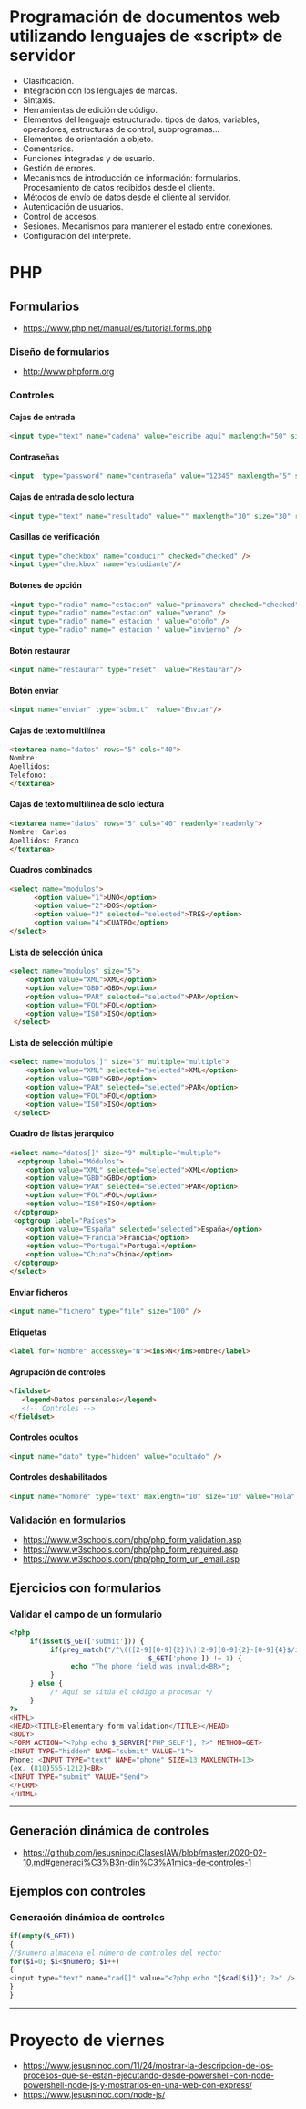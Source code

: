 # Programación de documentos web utilizando lenguajes de «script» de servidor
- Clasificación.
- Integración con los lenguajes de marcas.
- Sintaxis.
- Herramientas de edición de código.
- Elementos del lenguaje estructurado: tipos de datos, variables, operadores, estructuras de control, subprogramas…
- Elementos de orientación a objeto.
- Comentarios.
- Funciones integradas y de usuario.
- Gestión de errores.
- Mecanismos de introducción de información: formularios. Procesamiento de datos recibidos desde el cliente.
- Métodos de envío de datos desde el cliente al servidor.
- Autenticación de usuarios.
- Control de accesos.
- Sesiones. Mecanismos para mantener el estado entre conexiones.
- Configuración del intérprete.

# PHP

## Formularios	
* https://www.php.net/manual/es/tutorial.forms.php	

### Diseño de formularios	
* http://www.phpform.org	

### Controles	

#### Cajas de entrada	
```HTML	
<input type="text" name="cadena" value="escribe aquí" maxlength="50" size="60" />	
```	
#### Contraseñas	
```HTML	
<input 	type="password" name="contraseña" value="12345" maxlength="5" size="10" />	
```	
#### Cajas de entrada de solo lectura	
```HTML	
<input type="text" name="resultado" value="" maxlength="30" size="30" readonly="readonly"/>	
```	
#### Casillas de verificación	
```HTML	
<input type="checkbox" name="conducir" checked="checked" />	
<input type="checkbox" name="estudiante"/>	
```	
#### Botones de opción	
```HTML	
<input type="radio" name="estacion" value="primavera" checked="checked" />	
<input type="radio" name="estacion" value="verano" />	
<input type="radio" name=" estacion " value="otoño" />	
<input type="radio" name=" estacion " value="invierno" />	
```	
#### Botón restaurar	
```HTML	
<input name="restaurar" type="reset"  value="Restaurar"/>	
```	
#### Botón enviar	
```HTML	
<input name="enviar" type="submit"  value="Enviar"/>	
```	
#### Cajas de texto multilínea	
```HTML	
<textarea name="datos" rows="5" cols="40">	
Nombre:	
Apellidos:	
Telefono:	
</textarea>	
```	
#### Cajas de texto multilínea de solo lectura	
```HTML	
<textarea name="datos" rows="5" cols="40" readonly="readonly">	
Nombre: Carlos	
Apellidos: Franco	
</textarea>	
```	
#### Cuadros combinados	
```HTML	
<select name="modulos">	
      <option value="1">UNO</option>	
      <option value="2">DOS</option>	
      <option value="3" selected="selected">TRES</option>	
      <option value="4">CUATRO</option>	
</select>	
```	
#### Lista de selección única	
```HTML	
<select name="modulos" size="5">	
    <option value="XML">XML</option>	
    <option value="GBD">GBD</option>	
    <option value="PAR" selected="selected">PAR</option>	
    <option value="FOL">FOL</option>	
    <option value="ISO">ISO</option>	
 </select>	
```	
#### Lista de selección múltiple	
```HTML	
<select name="modulos[]" size="5" multiple="multiple">	
    <option value="XML" selected="selected">XML</option>	
    <option value="GBD">GBD</option>	
    <option value="PAR" selected="selected">PAR</option>	
    <option value="FOL">FOL</option>	
    <option value="ISO">ISO</option>	
 </select>	
```	
#### Cuadro de listas jerárquico	
```HTML	
<select name="datos[]" size="9" multiple="multiple">	
  <optgroup label="Módulos">	
    <option value="XML" selected="selected">XML</option>	
    <option value="GBD">GBD</option>	
    <option value="PAR" selected="selected">PAR</option>	
    <option value="FOL">FOL</option>	
    <option value="ISO">ISO</option>	
 </optgroup>	
 <optgroup label="Países">	
    <option value="España" selected="selected">España</option>	
    <option value="Francia">Francia</option>	
    <option value="Portugal">Portugal</option>	
    <option value="China">China</option>	
 </optgroup>	
</select>	
```	
#### Enviar ficheros	
```HTML	
<input name="fichero" type="file" size="100" />	
```	
#### Etiquetas	
```HTML	
<label for="Nombre" accesskey="N"><ins>N</ins>ombre</label>	
```	
#### Agrupación de controles	
```HTML	
<fieldset>	
   <legend>Datos personales</legend>	
   <!-- Controles -->	
</fieldset>	
```	
#### Controles ocultos	
```HTML	
<input name="dato" type="hidden" value="ocultado" />	
```	
#### Controles deshabilitados	
```HTML	
<input name="Nombre" type="text" maxlength="10" size="10" value="Hola" disabled="disabled" />	
```	

### Validación en formularios	
* https://www.w3schools.com/php/php_form_validation.asp	
* https://www.w3schools.com/php/php_form_required.asp	
* https://www.w3schools.com/php/php_form_url_email.asp	

## Ejercicios con formularios	

### Validar el campo de un formulario	
```PHP	
<?php	
     if(isset($_GET['submit'])) {	
          if(preg_match("/^\(([2-9][0-9]{2})\)[2-9][0-9]{2}-[0-9]{4}$/i", 	
                                  $_GET['phone']) != 1) {	
               echo "The phone field was invalid<BR>";	
          }	
     } else {	
          /* Aquí se sitúa el código a procesar */	
     }	
?>	
<HTML>	
<HEAD><TITLE>Elementary form validation</TITLE></HEAD>	
<BODY>	
<FORM ACTION="<?php echo $_SERVER['PHP_SELF']; ?>" METHOD=GET>	
<INPUT TYPE="hidden" NAME="submit" VALUE="1">	
Phone: <INPUT TYPE="text" NAME="phone" SIZE=13 MAXLENGTH=13> 	
(ex. (810)555-1212)<BR>	
<INPUT TYPE="submit" VALUE="Send">	
</FORM>	
</HTML>	
```	

----------------	

## Generación dinámica de controles	
* https://github.com/jesusninoc/ClasesIAW/blob/master/2020-02-10.md#generaci%C3%B3n-din%C3%A1mica-de-controles-1	

## Ejemplos con controles	
### Generación dinámica de controles	
```PHP	
if(empty($_GET)) 	
{	
//$numero almacena el número de controles del vector	
for($i=0; $i<$numero; $i++)	
{	
<input type="text" name="cad[]" value="<?php echo "{$cad[$i]}"; ?>" />	
}	
}	
```

--------------------

# Proyecto de viernes
* https://www.jesusninoc.com/11/24/mostrar-la-descripcion-de-los-procesos-que-se-estan-ejecutando-desde-powershell-con-node-powershell-node-js-y-mostrarlos-en-una-web-con-express/
* https://www.jesusninoc.com/node-js/
